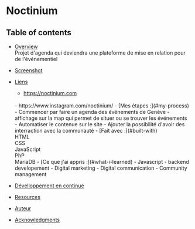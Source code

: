 # Noctinium

## Table of contents

- [Overview](#overview)
  <br>
   Projet d'agenda qui deviendra une plateforme de mise en relation pour de l'événementiel 
- [Screenshot](#screenshot)

- [Liens](#links)
     <br>
    - https://noctinium.com
    <br>
    - https://www.instagram.com/noctinium/
  - [Mes étapes :](#my-process)
      - Commencer par faire un agenda des événements de Genève
      - affichage sur la map qui permet de situer ou se trouver les événements
      - Automatiser le contenue sur le site
      - Ajouter la possibilité d'avoir des interraction avec la communauté 
  - [Fait avec :](#built-with)
   <br> HTML
   <br> CSS
   <br> JavaScript
   <br> PhP
   <br> MariaDB
   - [Ce que j'ai appris :](#what-i-learned)
      - Javascript
      - backend developement
      - Digital marketing
      - Digital communication
      - Community management
- [Dévelloppement en continue](#continued-development)
- [Resources](#useful-resources)
- [Auteur](#author)
- [Acknowledgments](#acknowledgments)
